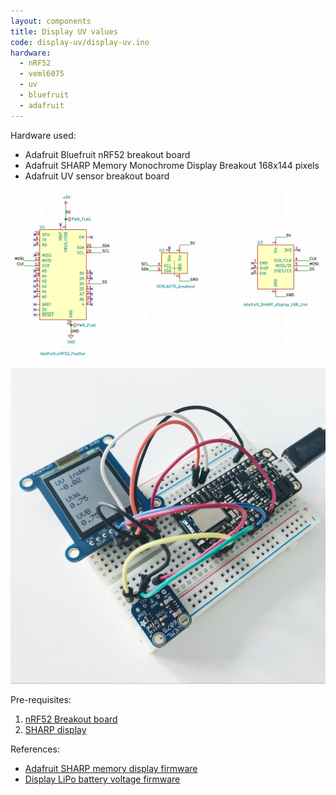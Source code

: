 ```yaml
---
layout: components
title: Display UV values
code: display-uv/display-uv.ino
hardware:
  - nRF52
  - veml6075
  - uv
  - bluefruit
  - adafruit
---
```


Hardware used:

- Adafruit Bluefruit nRF52 breakout board
- Adafruit SHARP Memory Monochrome Display Breakout 168x144 pixels
- Adafruit UV sensor breakout board

![](/assets/images/components/display-uv-schematic.png)

![](/assets/images/components/display-uv-prototype.jpg)

Pre-requisites:

1. [nRF52 Breakout board](./nrf52-breakout)
1. [SHARP display](./sharp-display)

References:

- [Adafruit SHARP memory display firmware](https://github.com/adafruit/Adafruit_SHARP_Memory_Display/blob/master/examples/sharpmemtest/sharpmemtest.ino)
- [Display LiPo battery voltage firmware](https://github.com/adafruit/Adafruit_nRF52_Arduino/blob/master/libraries/Bluefruit52Lib/examples/Hardware/adc_vbat/adc_vbat.ino)
